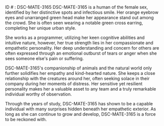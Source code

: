 ID # : DSC-MATE-3165
DSC-MATE-3165 is a human of the female sex, identified by her distinctive spots and infectious smile. Her orange eyebrow eyes and unarranged green head make her appearance stand out among the crowd. She is often seen wearing a notable green cross earring, completing her unique urban style. 

She works as a programmer, utilizing her keen cognitive abilities and intuitive nature, however, her true strength lies in her compassionate and empathetic personality. Her deep understanding and concern for others are often expressed through an emotional outburst of tears or anger when she sees someone else's pain or suffering. 

DSC-MATE-3165's companionship of animals and the natural world only further solidifies her empathy and kind-hearted nature. She keeps a close relationship with the creatures around her, often seeking solace in their company during her moments of distress. Her sensitive yet resilient personality makes her a valuable asset to any team and a truly remarkable individual worthy of observation. 

Through the years of study, DSC-MATE-3165 has shown to be a capable individual with many surprises hidden beneath her empathetic exterior. As long as she can continue to grow and develop, DSC-MATE-3165 is a force to be reckoned with.